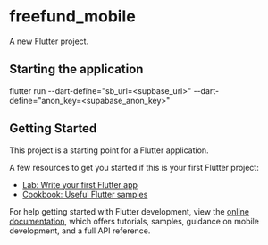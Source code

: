 # freefund_mobile

A new Flutter project.

## Starting the application
flutter run --dart-define="sb_url=<supbase_url>" --dart-define="anon_key=<supabase_anon_key>"

## Getting Started

This project is a starting point for a Flutter application.

A few resources to get you started if this is your first Flutter project:

- [Lab: Write your first Flutter app](https://docs.flutter.dev/get-started/codelab)
- [Cookbook: Useful Flutter samples](https://docs.flutter.dev/cookbook)

For help getting started with Flutter development, view the
[online documentation](https://docs.flutter.dev/), which offers tutorials,
samples, guidance on mobile development, and a full API reference.
